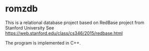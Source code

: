 # romzdb

This is a relational database project based on RedBase project from Stanford University
See https://web.stanford.edu/class/cs346/2015/redbase.html

The program is implemented in C++.

